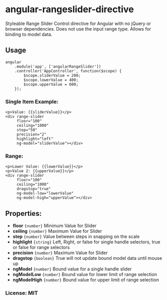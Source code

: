 angular-rangeslider-directive
==============

Styleable Range Slider Control directive for Angular with no jQuery or browser dependencies.
Does not use the input range type. Allows for binding to model data.

## Usage

    angular
        .module('app', ['angularRangeSlider'])
        .controller('AppController', function($scope) {
            $scope.sliderValue = 200;
            $scope.lowerValue = 400;
            $scope.upperValue = 600;
        });

### Single Item Example:

    <p>Value: {{sliderValue}}</p>
    <div range-slider
         floor="100"
         ceiling="1000"
         step="50"
         precision="2"
         highlight="left"
         ng-model="sliderValue"></div>

### Range:

    <p>Lower Value: {{lowerValue}}</p>
    <p>Value 2: {{upperValue}}</p>
    <div range-slider
         floor="100"
         ceiling="1000"
         dragstop="true"
         ng-model-low="lowerValue"
         ng-model-high="upperValue"></div>

## Properties:

* __floor__ `{number}` Minimum Value for Slider
* __ceiling__ `{number}` Maximum Value for Slider
* __step__ `{number}` Value between steps in snapping on the scale
* __highlight__ `{string}` Left, Right, or false for single handle selectors, true or false for range selectors
* __precision__ `{number}` Maximum Value for Slider
* __dragstop__ `{boolean}` True will not update bound model data until mouse up
* __ngModel__ `{number}` Bound value for a single handle slider
* __ngModelLow__ `{number}` Bound value for lower limit of range selection
* __ngModelHigh__ `{number}` Bound value for upper limit of range selection


### License: MIT

